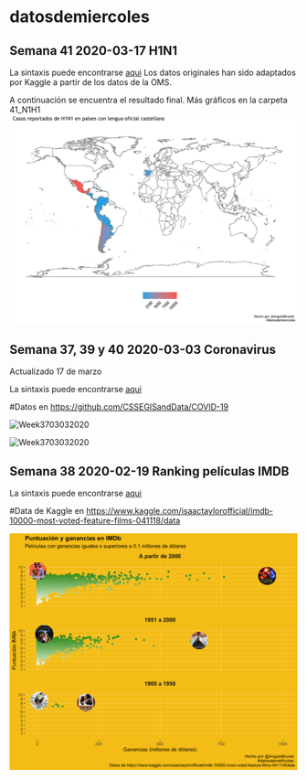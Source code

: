 # datosdemiercoles
 ##  Semana 41	2020-03-17	H1N1
 

 La sintaxis puede encontrarse [aqui](https://github.com/AnguloB/datosdemiercoles/blob/master/41_H1N1/H1N1.R)
Los datos originales han sido adaptados por Kaggle a partir de los datos de la OMS.

A continuación se encuentra el resultado final. Más gráficos en la carpeta 41_N1H1
![graph3](https://github.com/AnguloB/datosdemiercoles/blob/master/41_H1N1/Paises_ESP_mapa.png)



 ##  Semana 37, 39 y 40	2020-03-03	Coronavirus 
 Actualizado 17 de marzo 
 
 La sintaxis puede encontrarse [aqui](https://github.com/AnguloB/datosdemiercoles/blob/master/37_3940_Coronavirus/coronavirus.R)

#Datos en https://github.com/CSSEGISandData/COVID-19

![Week3703032020](https://github.com/AnguloB/datosdemiercoles/blob/master/37_3940_Coronavirus/confirmed_200317.gif)

 ![Week3703032020](https://github.com/AnguloB/datosdemiercoles/blob/master/37_3940_Coronavirus/deaths_200317.gif)


 


 ##  Semana 38	2020-02-19	Ranking películas IMDB
 La sintaxis puede encontrarse [aqui](https://github.com/AnguloB/datosdemiercoles/blob/master/38_Ranking%20peliculas%20IMDB/RankingIMBD.R)

#Data de Kaggle en https://www.kaggle.com/isaactaylorofficial/imdb-10000-most-voted-feature-films-041118/data

![Week38200220](https://github.com/AnguloB/datosdemiercoles/blob/master/38_Ranking%20peliculas%20IMDB/IMBD_esp.png)

 
